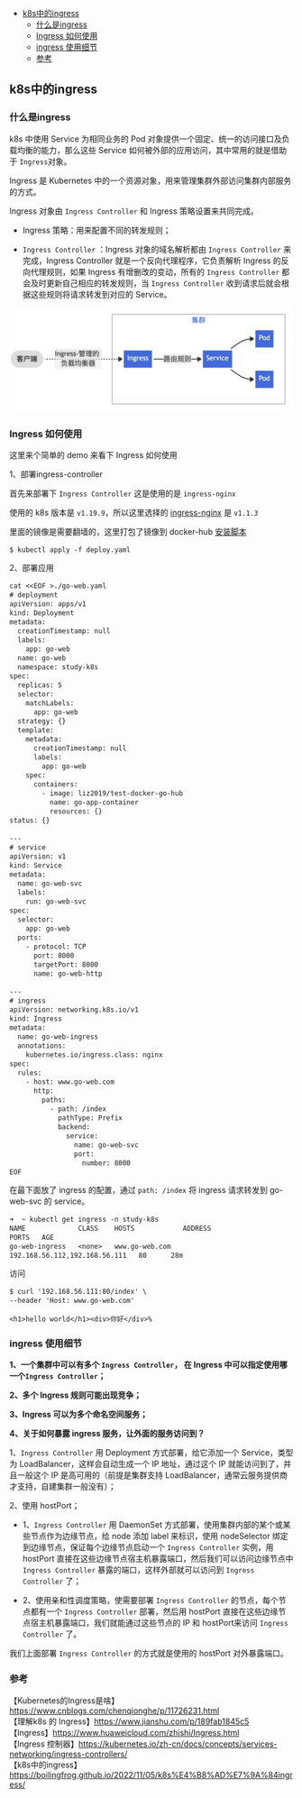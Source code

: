 <!-- START doctoc generated TOC please keep comment here to allow auto update -->
<!-- DON'T EDIT THIS SECTION, INSTEAD RE-RUN doctoc TO UPDATE -->

- [k8s中的ingress](#k8s%E4%B8%AD%E7%9A%84ingress)
  - [什么是ingress](#%E4%BB%80%E4%B9%88%E6%98%AFingress)
  - [Ingress 如何使用](#ingress-%E5%A6%82%E4%BD%95%E4%BD%BF%E7%94%A8)
  - [ingress 使用细节](#ingress-%E4%BD%BF%E7%94%A8%E7%BB%86%E8%8A%82)
  - [参考](#%E5%8F%82%E8%80%83)

<!-- END doctoc generated TOC please keep comment here to allow auto update -->

## k8s中的ingress

### 什么是ingress

k8s 中使用 Service 为相同业务的 Pod 对象提供一个固定、统一的访问接口及负载均衡的能力，那么这些 Service 如何被外部的应用访问，其中常用的就是借助于 `Ingress`对象。  

Ingress 是 Kubernetes 中的一个资源对象，用来管理集群外部访问集群内部服务的方式。  

Ingress 对象由 `Ingress Controller` 和 Ingress 策略设置来共同完成。  

- Ingress 策略：用来配置不同的转发规则；  

- `Ingress Controller` ：Ingress 对象的域名解析都由 `Ingress Controller` 来完成，Ingress Controller 就是一个反向代理程序，它负责解析 Ingress 的反向代理规则，如果 Ingress 有增删改的变动，所有的 `Ingress Controller` 都会及时更新自己相应的转发规则，当 `Ingress Controller` 收到请求后就会根据这些规则将请求转发到对应的 Service。

<img src="/img/k8s/k8s-ingress.jpg"  alt="k8s" />   

### Ingress 如何使用

这里来个简单的 demo 来看下 Ingress 如何使用    

1、部署ingress-controller

首先来部署下 `Ingress Controller` 这是使用的是 `ingress-nginx`     

使用的 k8s 版本是 `v1.19.9`，所以这里选择的 [ingress-nginx](https://github.com/kubernetes/ingress-nginx) 是 `v1.1.3`    

里面的镜像是需要翻墙的，这里打包了镜像到 docker-hub [安装脚本](https://github.com/boilingfrog/Go-POINT/tree/master/k8s/ingress-nginx-controller)

```
$ kubectl apply -f deploy.yaml
```

2、部署应用  

```
cat <<EOF >./go-web.yaml
# deployment
apiVersion: apps/v1
kind: Deployment
metadata:
  creationTimestamp: null
  labels:
    app: go-web
  name: go-web
  namespace: study-k8s
spec:
  replicas: 5
  selector:
    matchLabels:
      app: go-web
  strategy: {}
  template:
    metadata:
      creationTimestamp: null
      labels:
        app: go-web
    spec:
      containers:
        - image: liz2019/test-docker-go-hub
          name: go-app-container
          resources: {}
status: {}

---
# service
apiVersion: v1
kind: Service
metadata:
  name: go-web-svc
  labels:
    run: go-web-svc
spec:
  selector:
    app: go-web
  ports:
    - protocol: TCP
      port: 8000
      targetPort: 8000
      name: go-web-http

---
# ingress
apiVersion: networking.k8s.io/v1
kind: Ingress
metadata:
  name: go-web-ingress
  annotations:
    kubernetes.io/ingress.class: nginx
spec:
  rules:
    - host: www.go-web.com
      http:
        paths:
          - path: /index
            pathType: Prefix
            backend:
              service:
                name: go-web-svc
                port:
                  number: 8000
EOF
```

在最下面放了 ingress 的配置，通过 `path: /index` 将 ingress 请求转发到 go-web-svc 的 service。   

```
➜  ~ kubectl get ingress -n study-k8s
NAME             CLASS    HOSTS            ADDRESS                       PORTS   AGE
go-web-ingress   <none>   www.go-web.com   192.168.56.112,192.168.56.111   80      28m
```

访问  

```
$ curl '192.168.56.111:80/index' \
--header 'Host: www.go-web.com'

<h1>hello world</h1><div>你好</div>%
```

### ingress 使用细节

**1、一个集群中可以有多个 `Ingress Controller`， 在 Ingress 中可以指定使用哪一个`Ingress Controller`；**

**2、多个 Ingress 规则可能出现竞争；**

**3、Ingress 可以为多个命名空间服务；**

**4、关于如何暴露 ingress 服务，让外面的服务访问到？**

1、`Ingress Controller` 用 Deployment 方式部署，给它添加一个 Service，类型为 LoadBalancer，这样会自动生成一个 IP 地址，通过这个 IP 就能访问到了，并且一般这个 IP 是高可用的（前提是集群支持 LoadBalancer，通常云服务提供商才支持，自建集群一般没有）；

2、使用 hostPort；

- 1、`Ingress Controller` 用 DaemonSet 方式部署，使用集群内部的某个或某些节点作为边缘节点，给 node 添加 label 来标识，使用 nodeSelector 绑定到边缘节点，保证每个边缘节点启动一个 `Ingress Controller` 实例，用 hostPort 直接在这些边缘节点宿主机暴露端口，然后我们可以访问边缘节点中 `Ingress Controller` 暴露的端口，这样外部就可以访问到 `Ingress Controller` 了；

- 2、使用亲和性调度策略，使需要部署 `Ingress Controller` 的节点，每个节点都有一个 `Ingress Controller` 部署，然后用 hostPort 直接在这些边缘节点宿主机暴露端口，我们就能通过这些节点的 IP 和 hostPort来访问 `Ingress Controller` 了。  

我们上面部署 `Ingress Controller` 的方式就是使用的  hostPort 对外暴露端口。   

### 参考
【Kubernetes的Ingress是啥】https://www.cnblogs.com/chenqionghe/p/11726231.html  
【理解k8s 的 Ingress】https://www.jianshu.com/p/189fab1845c5  
【Ingress】https://www.huaweicloud.com/zhishi/Ingress.html   
【Ingress 控制器】https://kubernetes.io/zh-cn/docs/concepts/services-networking/ingress-controllers/  
【k8s中的ingress】https://boilingfrog.github.io/2022/11/05/k8s%E4%B8%AD%E7%9A%84ingress/  

